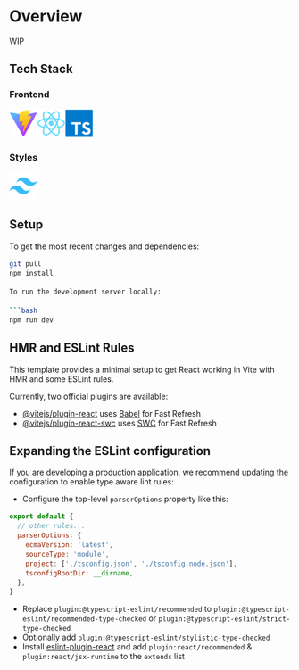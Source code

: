 # Overview

WIP

## Tech Stack

### Frontend

<img alt="ViteJS Icon" src="https://raw.githubusercontent.com/devicons/devicon/develop/icons/vitejs/vitejs-original.svg" height=50 /><img alt="ReactJS Icon" src="https://raw.githubusercontent.com/devicons/devicon/master/icons/react/react-original.svg" height=50 /><img alt="TypeScript Icon" src="https://raw.githubusercontent.com/devicons/devicon/master/icons/typescript/typescript-original.svg" height=50 />

### Styles

<img alt="TailwindCSS Icon" src="https://raw.githubusercontent.com/devicons/devicon/master/icons/tailwindcss/tailwindcss-plain.svg" height=50 />

## Setup

To get the most recent changes and dependencies:

```bash
git pull
npm install

To run the development server locally:

```bash
npm run dev
```

## HMR and ESLint Rules

This template provides a minimal setup to get React working in Vite with HMR and some ESLint rules.

Currently, two official plugins are available:

- [@vitejs/plugin-react](https://github.com/vitejs/vite-plugin-react/blob/main/packages/plugin-react/README.md) uses [Babel](https://babeljs.io/) for Fast Refresh
- [@vitejs/plugin-react-swc](https://github.com/vitejs/vite-plugin-react-swc) uses [SWC](https://swc.rs/) for Fast Refresh

## Expanding the ESLint configuration

If you are developing a production application, we recommend updating the configuration to enable type aware lint rules:

- Configure the top-level `parserOptions` property like this:

```js
export default {
  // other rules...
  parserOptions: {
    ecmaVersion: 'latest',
    sourceType: 'module',
    project: ['./tsconfig.json', './tsconfig.node.json'],
    tsconfigRootDir: __dirname,
  },
}
```

- Replace `plugin:@typescript-eslint/recommended` to `plugin:@typescript-eslint/recommended-type-checked` or `plugin:@typescript-eslint/strict-type-checked`
- Optionally add `plugin:@typescript-eslint/stylistic-type-checked`
- Install [eslint-plugin-react](https://github.com/jsx-eslint/eslint-plugin-react) and add `plugin:react/recommended` & `plugin:react/jsx-runtime` to the `extends` list
